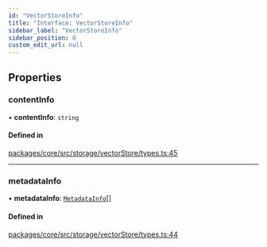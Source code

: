 ```yaml
---
id: "VectorStoreInfo"
title: "Interface: VectorStoreInfo"
sidebar_label: "VectorStoreInfo"
sidebar_position: 0
custom_edit_url: null
---
```


## Properties

### contentInfo

• **contentInfo**: `string`

#### Defined in

[packages/core/src/storage/vectorStore/types.ts:45](https://github.com/run-llama/LlamaIndexTS/blob/d613bbd/packages/core/src/storage/vectorStore/types.ts#L45)

---

### metadataInfo

• **metadataInfo**: [`MetadataInfo`](MetadataInfo.md)[]

#### Defined in

[packages/core/src/storage/vectorStore/types.ts:44](https://github.com/run-llama/LlamaIndexTS/blob/d613bbd/packages/core/src/storage/vectorStore/types.ts#L44)
